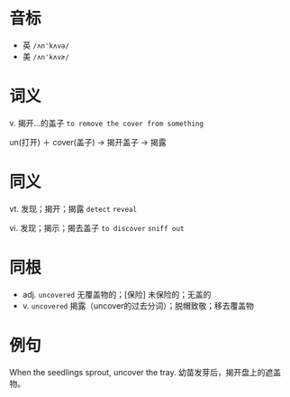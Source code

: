 # 音标

- 英 `/ʌn'kʌvə/`
- 美 `/ʌn'kʌvɚ/`

# 词义

v. 揭开…的盖子
`to remove the cover from something`



un(打开) ＋ cover(盖子) → 揭开盖子 → 揭露

# 同义

vt. 发现；揭开；揭露
`detect` `reveal`

vi. 发现；揭示；揭去盖子
`to discover` `sniff out`

# 同根

- adj. `uncovered` 无覆盖物的；[保险] 未保险的；无盖的
- v. `uncovered` 揭露（uncover的过去分词）；脱帽致敬；移去覆盖物

# 例句

When the seedlings sprout, uncover the tray.
幼苗发芽后，揭开盘上的遮盖物。


